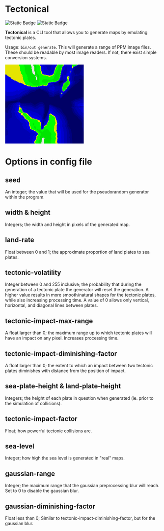 # Tectonical

![Static Badge](https://img.shields.io/badge/License-GPL_2-red) ![Static Badge](https://img.shields.io/badge/No-AI-green)

**Tectonical** is a CLI tool that allows you to generate maps by emulating
tectonic plates.

Usage: `bin/out generate`. This will generate a range of PPM image files. These
should be readable by most image readers. If not, there exist simple conversion
systems.

![Tectonical Sample Image](tectonical-image.png)

# Options in config file

## seed

An integer; the value that will be used for the pseudorandom generator within 
the program.

## width & height

Integers; the width and height in pixels of the generated map.

## land-rate

Float between 0 and 1; the approximate proportion of land plates to sea plates.

## tectonic-volatility

Integer between 0 and 255 inclusive; the probability that during the generation
of a tectonic plate the generator will reset the generation. A higher value
results in more smooth/natural shapes for the tectonic plates, while also
increasing processing time. A value of 0 allows only vertical, horizontal, and
diagonal lines between plates.

## tectonic-impact-max-range

A float larger than 0; the maximum range up to which tectonic plates will have
an impact on any pixel. Increases processing time.

## tectonic-impact-diminishing-factor

A float larger than 0; the extent to which an impact between two tectonic
plates diminishes with distance from the position of impact.

## sea-plate-height & land-plate-height

Integers; the height of each plate in question when generated (ie. prior to the
simulation of collisions).

## tectonic-impact-factor

Float; how powerful tectonic collisions are.

## sea-level

Integer; how high the sea level is generated in "real" maps.


## gaussian-range

Integer; the maximum range that the gaussian preprocessing blur will reach. Set
to 0 to disable the gaussian blur.


## gaussian-diminishing-factor

Float less than 0; Similar to tectonic-impact-diminishing-factor, but for the
gaussian blur.
